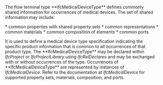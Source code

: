 The flow terminal type \*\*IfcMedicalDeviceType\*\* defines commonly shared information for occurrences of medical devices. The set of shared information may include:

\* common properties with shared property sets
\* common representations
\* common materials
\* common composition of elements
\* common ports

It is used to define a medical device type specification indicating the specific product information that is common to all occurrences of that product type. The \*\*IfcMedicalDeviceType\*\* may be declared within _IfcProject_ or _IfcProjectLibrary_ using _IfcRelDeclares_ and may be exchanged with or without occurrences of the type. Occurrences of \*\*IfcMedicalDeviceType\*\* are represented by instances of _IfcMedicalDevice_. Refer to the documentation at _IfcMedicalDevice_ for supported property sets, materials, composition, and ports.
